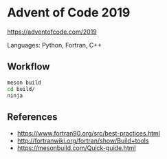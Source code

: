 # Advent of Code 2019

https://adventofcode.com/2019

Languages: Python, Fortran, C++

## Workflow

```sh
meson build
cd build/
ninja
```

## References

* https://www.fortran90.org/src/best-practices.html
* http://fortranwiki.org/fortran/show/Build+tools
* https://mesonbuild.com/Quick-guide.html
